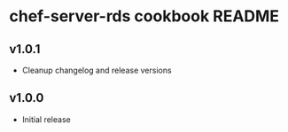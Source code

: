 chef-server-rds cookbook README
==========================

v1.0.1
------
- Cleanup changelog and release versions

v1.0.0
------
- Initial release 
